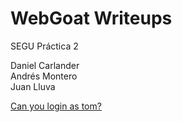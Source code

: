 # WebGoat Writeups

SEGU Práctica 2

Daniel Carlander  
Andrés Montero  
Juan Lluva

[Can you login as tom?](./can_you_login_as_tom)
